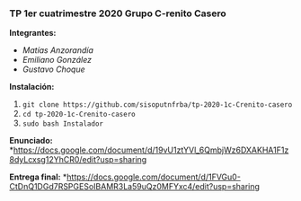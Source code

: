 ### TP 1er cuatrimestre 2020 Grupo C-renito Casero

**Integrantes:**
 - _Matías Anzorandía_
 - _Emiliano González_
 - _Gustavo Choque_

**Instalación:**
1. `git clone https://github.com/sisoputnfrba/tp-2020-1c-Crenito-casero`
1. `cd tp-2020-1c-Crenito-casero`
1. `sudo bash Instalador`

**Enunciado:** *https://docs.google.com/document/d/19vU1ztYVl_6QmbjWz6DXAKHA1F1z8dyLcxsg12YhCR0/edit?usp=sharing

**Entrega final:** *https://docs.google.com/document/d/1FVGu0-CtDnQ1DGd7RSPGESoIBAMR3La59uQz0MFYxc4/edit?usp=sharing
